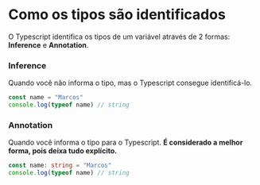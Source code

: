 # Como os tipos são identificados

O Typescript identifica os tipos de um variável através de 2 formas: **Inference** e **Annotation**.

### Inference

Quando você não informa o tipo, mas o Typescript consegue identificá-lo.

```typescript
const name = "Marcos"
console.log(typeof name) // string
```

### Annotation

Quando você informa o tipo para o Typescript. **É considerado a melhor forma, pois deixa tudo explícito.**

```typescript
const name: string = "Marcos"
console.log(typeof name) // string
```
